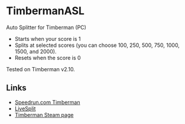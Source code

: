 # TimbermanASL
Auto Splitter for Timberman (PC)

- Starts when your score is 1
- Splits at selected scores (you can choose 100, 250, 500, 750, 1000, 1500, and 2000). 
- Resets when the score is 0

Tested on Timberman v2.10.

## Links
- [Speedrun.com Timberman](https://www.speedrun.com/timberman)
- [LiveSplit](https://livesplit.org/)
- [Timberman Steam page](https://store.steampowered.com/app/398710/Timberman/)
